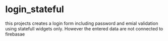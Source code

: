# login_stateful

this projects creates a login form including password and emial validation using statefull widgets only.
However the entered data are not connected to firebasae

